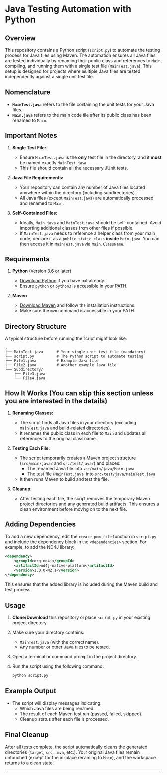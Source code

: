 # Java Testing Automation with Python

## Overview
This repository contains a Python script (`script.py`) to automate the testing process for Java files using Maven. The automation ensures all Java files are tested individually by renaming their public class and references to `Main`, compiling, and running them with a single test file (`MainTest.java`). This setup is designed for projects where multiple Java files are tested independently against a single unit test file.

## Nomenclature
- **`MainTest.java`** refers to the file containing the unit tests for your Java files.
- **`Main.java`** refers to the main code file after its public class has been renamed to `Main`.

## Important Notes
1. **Single Test File:**  
   - Ensure `MainTest.java` is the **only** test file in the directory, and it **must** be named exactly `MainTest.java`.  
   - This file should contain all the necessary JUnit tests.

2. **Java File Requirements:**  
   - Your repository can contain any number of Java files located anywhere within the directory (including subdirectories).  
   - All Java files (except `MainTest.java`) are automatically processed and renamed to `Main`.

3. **Self-Contained Files:**  
   - Ideally, `Main.java` and `MainTest.java` should be self-contained. Avoid importing additional classes from other files if possible.  
   - If `MainTest.java` needs to reference a helper class from your main code, declare it as a `public static class` **inside** `Main.java`. You can then access it in `MainTest.java` via `Main.ClassName`.

## Requirements
1. **Python** (Version 3.6 or later)  
   - [Download Python](https://www.python.org/downloads/) if you have not already.
   - Ensure `python` or `python3` is accessible in your PATH.

2. **Maven**  
   - [Download Maven](https://maven.apache.org/download.cgi) and follow the installation instructions.
   - Make sure the `mvn` command is accessible in your PATH.

## Directory Structure
A typical structure before running the script might look like:

```
.
├── MainTest.java      # Your single unit test file (mandatory)
├── script.py          # The Python script to automate testing
├── File1.java         # Example Java file
├── File2.java         # Another example Java file
└── Subdirectory/
    ├── File3.java
    └── File4.java
```

## How It Works (You can skip this section unless you are interested in the details)
1. **Renaming Classes:**
   - The script finds all Java files in your directory (excluding `MainTest.java` and build-related directories).
   - It renames the public class in each file to `Main` and updates all references to the original class name.

2. **Testing Each File:**
   - The script temporarily creates a Maven project structure (`src/main/java/` and `src/test/java/`) and places:
     - The renamed Java file into `src/main/java/Main.java`
     - The test file (`MainTest.java`) into `src/test/java/MainTest.java`
   - It then runs Maven to build and test the file.

3. **Cleanup:**
   - After testing each file, the script removes the temporary Maven project directories and any generated build artifacts. This ensures a clean environment before moving on to the next file.

## Adding Dependencies
To add a new dependency, edit the `create_pom_file` function in `script.py` and include the dependency block in the `<dependencies>` section. For example, to add the ND4J library:

```xml
<dependency>
    <groupId>org.nd4j</groupId>
    <artifactId>nd4j-native-platform</artifactId>
    <version>1.0.0-M2.1</version>
</dependency>
```

This ensures that the added library is included during the Maven build and test process.

## Usage
1. **Clone/Download** this repository or place `script.py` in your existing project directory.
2. Make sure your directory contains:
   - `MainTest.java` (with the correct name).
   - Any number of other Java files to be tested.
3. Open a terminal or command prompt in the project directory.
4. Run the script using the following command:

   ```bash
   python script.py
   ```

## Example Output
- The script will display messages indicating:
  - Which Java files are being renamed.
  - The result of each Maven test run (passed, failed, skipped).
  - Cleanup status after each file is processed.

## Final Cleanup
After all tests complete, the script automatically cleans the generated directories (`target`, `src`, `.mvn`, etc.). Your original Java files remain untouched (except for the in-place renaming to `Main`), and the workspace returns to a clean state.

---

